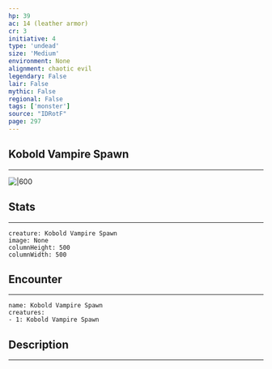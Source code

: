 ```yaml
---
hp: 39
ac: 14 (leather armor)
cr: 3
initiative: 4
type: 'undead'    
size: 'Medium'
environment: None
alignment: chaotic evil
legendary: False
lair: False
mythic: False
regional: False
tags: ['monster']
source: "IDRotF"
page: 297
---
```


## Kobold Vampire Spawn
---

![|600](D:/Program%20Files/5e.tools/img/bestiary/IDRotF/Kobold%20Vampire%20Spawn.jpg)

## Stats
---

```statblock
creature: Kobold Vampire Spawn
image: None
columnHeight: 500
columnWidth: 500
```

## Encounter
---

```encounter-table
name: Kobold Vampire Spawn
creatures:
- 1: Kobold Vampire Spawn
```

## Description
---




